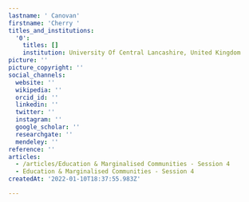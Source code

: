 ```yaml
---
lastname: ' Canovan'
firstname: 'Cherry '
titles_and_institutions:
  '0':
    titles: []
    institution: University Of Central Lancashire, United Kingdom
picture: ''
picture_copyright: ''
social_channels:
  website: ''
  wikipedia: ''
  orcid_id: ''
  linkedin: ''
  twitter: ''
  instagram: ''
  google_scholar: ''
  researchgate: ''
  mendeley: ''
reference: ''
articles:
  - /articles/Education & Marginalised Communities - Session 4
  - Education & Marginalised Communities - Session 4
createdAt: '2022-01-10T18:37:55.983Z'

---
```

